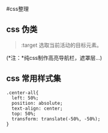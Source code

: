 #css整理

## css 伪类

  > :target 选取当前活动的目标元素。
  
  (*注：*纯css制作高亮导航栏，遮罩层...)
  
## css 常用样式集

	.center-all{
	  left: 50%;
	  position: absolute;
	  text-align: center;
	  top: 50%;
	  transform: translate(-50%, -50%);
	}

  
